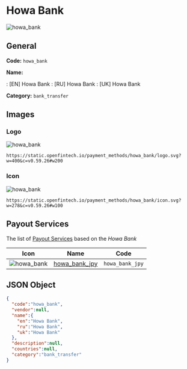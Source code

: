 
# Howa Bank 
![howa_bank](https://static.openfintech.io/payment_methods/howa_bank/logo.svg?w=400&c=v0.59.26#w200)  

## General 
**Code:** `howa_bank` 
 
**Name:** 
 
:	[EN] Howa Bank 
:	[RU] Howa Bank 
:	[UK] Howa Bank 
 
**Category:** `bank_transfer` 
 

## Images 

### Logo 
![howa_bank](https://static.openfintech.io/payment_methods/howa_bank/logo.svg?w=400&c=v0.59.26#w200)  

```
https://static.openfintech.io/payment_methods/howa_bank/logo.svg?w=400&c=v0.59.26#w200
```  

### Icon 
![howa_bank](https://static.openfintech.io/payment_methods/howa_bank/icon.svg?w=278&c=v0.59.26#w100)  

```
https://static.openfintech.io/payment_methods/howa_bank/icon.svg?w=278&c=v0.59.26#w100
```  

## Payout Services 
 
The list of [Payout Services](/payout-services/) based on the _Howa Bank_ 

|Icon|Name|Code| 
|:---:|:---:|:---:| 
|![howa_bank](https://static.openfintech.io/payout_methods/howa_bank/icon.svg?w=278&c=v0.59.26#w40) |[howa_bank_jpy](/payout-services/howa_bank_jpy/)|`howa_bank_jpy`| 
 

## JSON Object 

```json
{
  "code":"howa_bank",
  "vendor":null,
  "name":{
    "en":"Howa Bank",
    "ru":"Howa Bank",
    "uk":"Howa Bank"
  },
  "description":null,
  "countries":null,
  "category":"bank_transfer"
}
```  
